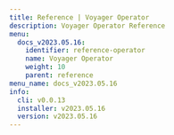 ```yaml
---
title: Reference | Voyager Operator
description: Voyager Operator Reference
menu:
  docs_v2023.05.16:
    identifier: reference-operator
    name: Voyager Operator
    weight: 10
    parent: reference
menu_name: docs_v2023.05.16
info:
  cli: v0.0.13
  installer: v2023.05.16
  version: v2023.05.16
---
```


